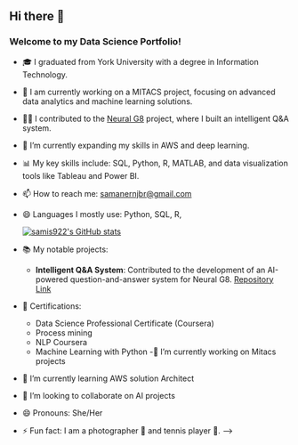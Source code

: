 ## Hi there 👋
### Welcome to my Data Science Portfolio!

- 🎓 I graduated from York University with a degree in Information Technology.
- 🔭 I am currently working on a MITACS project, focusing on advanced data analytics and machine learning solutions.
- 👨‍💻 I contributed to the [Neural G8](https://github.com/NeuralG8) project, where I built an intelligent Q&A system.
- 🌱 I’m currently expanding my skills in AWS and deep learning.
- 📊 My key skills include: SQL, Python, R, MATLAB, and data visualization tools like Tableau and Power BI.
- 📫 How to reach me: [samanernjbr@gmail.com](mailto:samanernjbr@gmail.com)
- 😄 Languages I mostly use: Python, SQL, R,
  

  [![samis922's GitHub stats](https://github-readme-stats.vercel.app/api?username=samis922&hide=stars,prs,issues)](https://github.com/anuraghazra/github-readme-stats)


- 📚 My notable projects:
  - **Intelligent Q&A System**: Contributed to the development of an AI-powered question-and-answer system for Neural G8. [Repository Link](https://github.com/samis922/BotYantraAI)
- 🏅 Certifications:
  - Data Science Professional Certificate (Coursera)
  - Process mining
  - NLP Coursera
  - Machine Learning with Python
 -🔭 I’m currently working on Mitacs projects
- 🌱 I’m currently learning AWS solution Architect
- 👯 I’m looking to collaborate on AI projects
- 😄 Pronouns: She/Her
- ⚡ Fun fact: I am a photographer 📸 and tennis player 🎾.
-->


<!--
**samis922/samis922** is a ✨ _special_ ✨ repository because its `README.md` (this file) appears on your GitHub profile.

Here are some ideas to get you started:

- 🔭 I’m currently working on ...
- 🌱 I’m currently learning ...
- 👯 I’m looking to collaborate on ...
- 🤔 I’m looking for help with ...
- 💬 Ask me about ...
- 📫 How to reach me: ...
- 😄 Pronouns: ...
- ⚡ Fun fact: ...
-->
